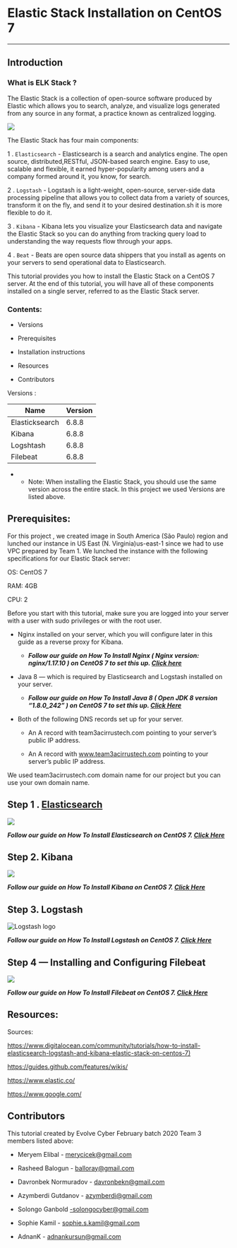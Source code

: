 # Elastic Stack  Installation on CentOS 7
---




## Introduction
 ### What is ELK Stack ?
The Elastic Stack is a collection of open-source software produced by Elastic which allows you to search, analyze, and visualize logs generated from any source in any format, a practice known as centralized logging. 

![](https://communities.bmc.com/servlet/JiveServlet/showImage/38-12697-490504/pastedImage_9.png)

The Elastic Stack has four main components:

1 . `Elasticsearch` - Elasticsearch is a search and analytics engine. The open source, distributed,RESTful, JSON-based search engine. Easy to use, scalable and flexible, it earned hyper-popularity among users and a company formed around it, you 
know, for search.

2 . `Logstash` - Logstash is a light-weight, open-source, server-side data processing pipeline that allows you to collect data from a variety of sources, transform it on the fly, and send it to your desired destination.sh it is more flexible to do it.

3 . `Kibana` - Kibana lets you visualize your Elasticsearch data and navigate the Elastic Stack so you can do anything from tracking query load to understanding the way requests flow through your apps.

4 . `Beat` -  Beats are open source data shippers that you install as agents on your servers to send operational data to Elasticsearch.

This tutorial provides you how to install the Elastic Stack on a CentOS 7 server. At the end of this tutorial, you will have all of these components 
installed on a single server, referred to as the Elastic Stack server.

 ### Contents:

-  Versions

-  Prerequisites

-  Installation instructions
-  Resources

- Contributors


Versions :            
 
 |  Name                        |Version |
 |   -----                  |------                   |
 | Elasticksearch               | 6.8.8 |
 | Kibana                         | 6.8.8 |
 | Logshtash                       | 6.8.8 |
 | Filebeat                        |6.8.8 |


   -  - Note: When installing the Elastic Stack, you should use the same version across the entire stack. In this project we used Versions are listed above. 
 
## Prerequisites:

For this project , we created image in South America (São Paulo) region and lunched our instance in US East (N. Virginia)us-east-1 since we had to use VPC prepared by Team 1. We lunched the instance with the following specifications for our Elastic Stack server:

OS: CentOS 7

RAM: 4GB

CPU: 2

Before you start with this tutorial, make sure you are logged into your server with a user with sudo privileges or with the root user.

 - Nginx installed on your server, which you will configure later in this guide as a reverse proxy for Kibana. 

    - _**Follow our guide on How To Install Nginx 
     ( Nginx version: nginx/1.17.10 ) on CentOS 7 to 
     set this up.  [Click here](https://github.com/solongocyber/Elasticsearch-Team-3-Project/blob/master/Install%20Nginx.md)**_


* Java 8 — which is required by Elasticsearch and Logstash  installed on your server. 

   -  _**Follow our guide on How To Install Java 8 ( Open JDK 8 version “1.8.0_242” ) on CentOS 7 to set this up. [Click Here](https://github.com/solongocyber/Elasticsearch-Team-3-Project/blob/master/Install%20Java.md)**_

- Both of the following DNS records set up for your server.

    - An A record with team3acirrustech.com pointing to your server’s public IP address.
   
    - An A record with www.team3acirrustech.com pointing to your server’s public IP address.


We used team3acirrustech.com domain name for our project but you can use your own domain name.


## Step 1 .  [Elasticsearch](#elasticsearch)

![](https://encrypted-tbn0.gstatic.com/images?q=tbn%3AANd9GcT53B3UvRi1KoGwNQMRw_0slL-xWX3Mu70O49_yks3HzL_f_eLy&usqp=CAU)



_**Follow our guide on How To Install Elasticsearch on CentOS 7. [Click Here](https://github.com/solongocyber/Elasticsearch-Team-3-Project/blob/master/Install%20Elasticsearch.md)**_



## Step 2. Kibana

![](https://user-images.githubusercontent.com/567298/55418811-b8b54c00-5573-11e9-810d-d244d27c4fb3.png)



_**Follow our guide on How To Install Kibana on CentOS 7. [Click Here](https://github.com/solongocyber/Elasticsearch-Team-3-Project/blob/master/Kibana%20Installation.md)**_


## Step 3. Logstash

![Logstash logo](https://www.javainuse.com/beats-logstash.jpg)


_**Follow our guide on How To Install Logstash on CentOS 7. [Click Here](https://github.com/solongocyber/Elasticsearch-Team-3-Project/blob/master/Logstash%20Installation.md)**_

## Step 4 — Installing and Configuring Filebeat

![](https://cezarypiatek.github.io/post/demystifying-elk-stack/elk_overview.jpg)

_**Follow our guide on How To Install Filebeat on CentOS 7. [Click Here](https://github.com/solongocyber/Elasticsearch-Team-3-Project/blob/master/Filebeat%20Installation.md)**_


## Resources:

Sources:

<https://www.digitalocean.com/community/tutorials/how-to-install-elasticsearch-logstash-and-kibana-elastic-stack-on-centos-7)>

<https://guides.github.com/features/wikis/>


<https://www.elastic.co/>

<https://www.google.com/>

## Contributors

This tutorial created by Evolve Cyber February batch 2020 Team 3 members listed above:

-  Meryem Elibal - merycicek@gmail.com

  - Rasheed Balogun - balloray@gmail.com

-  Davronbek Normuradov - davronbekn@gmail.com

 -  Azymberdi Gutdanov - azymberdi@gmail.com

- Solongo Ganbold -solongocyber@gmail.com

-  Sophie Kamil - sophie.s.kamil@gmail.com

 - AdnanK - adnankursun@gmail.com